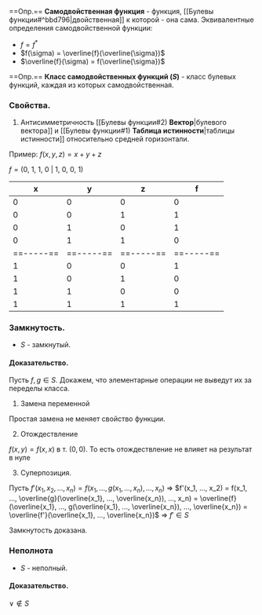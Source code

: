 ==Опр.== **Самодвойственная функция** - функция, [[Булевы функции#^bbd796|двойственная]] к которой - она сама. Эквивалентные определения самодвойственной функции:

- $f = f^*$
- $f(\sigma) = \overline{f}(\overline{\sigma})$
- $\overline{f}(\sigma) = f(\overline{\sigma})$

==Опр.== **Класс самодвойственных функций ($S$)** - класс булевых функций, каждая из которых самодвойственная.

### Свойства.

1) Антисимметричность [[Булевы функции#2) **Вектор**|булевого вектора]] и [[Булевы функции#1) **Таблица истинности**|таблицы истинности]] относительно средней горизонтали.

Пример: $f(x, y, z) = x + y + z$

$f = (0,\ 1,\ 1,\ 0\ |\ 1,\ 0,\ 0,\ 1)$

| x     | y     | z     | f     |
| ----- | ----- | ----- | ----- |
| 0     | 0     | 0     | 0     |
| 0     | 0     | 1     | 1     |
| 0     | 1     | 0     | 1     |
| 0     | 1     | 1     | 0     |
| ==-----== | ==-----== | ==-----== | ==-----== |
| 1     | 0     | 0     | 1     |
| 1     | 0     | 1     | 0     |
| 1     | 1     | 0     | 0     |
| 1     | 1     | 1     | 1     |

### Замкнутость.

- $S$ - замкнутый.

#### Доказательство.

Пусть $f, g \in S$. Докажем, что элементарные операции не выведут их за переделы класса.

1) Замена переменной

Простая замена не меняет свойство функции. 

2) Отождествление

$f(x, y) = f(x, x)$ в т. $(0, 0)$. То есть отождествление не влияет на результат в нуле

3) Суперпозиция.

Пусть $f'(x_1, x_2, \dots, x_n) = f(x_1, ..., g(x_1, ..., x_n), ..., x_n)$ $\Rightarrow$ $f'(x_1, ..., x_2) = f(x_1, ..., \overline{g}(\overline{x_1}, ..., \overline{x_n}), ..., x_n) = \overline{f}(\overline{x_1}, ..., g(\overline{x_1}, ..., \overline{x_n}), ..., \overline{x_n}) = \overline{f'}(\overline{x_1}, ..., \overline{x_n})$ $\Rightarrow$ $f' \in S$

Замкнутость доказана.

### Неполнота 

- $S$ - неполный.

#### Доказательство.

$\vee \not\in S$
